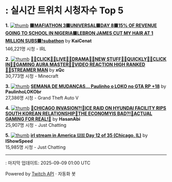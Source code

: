 # : 실시간 트위치 시청자수 Top 5

**1.** [![thumb](https://static-cdn.jtvnw.net/previews-ttv/live_user_kaicenat-320x180.jpg)](https://twitch.tv/KaiCenat)
**[🟨MAFIATHON 3🟨UNIVERSAL🟨DAY 8🟨15% OF REVENUE GOING TO SCHOOL IN NIGERIA🟨LEBRON JAMES CUT MY HAIR AT 1 MILLION SUBS🟨!subathon](https://twitch.tv/KaiCenat)** by **KaiCenat**<br>146,221명 시청  - IRL

**2.** [![thumb](https://static-cdn.jtvnw.net/previews-ttv/live_user_xqc-320x180.jpg)](https://twitch.tv/xQc)
**[👷‍♂️CLICK👷‍♂️LIVE👷‍♂️DRAMA👷‍♂️NEW STUFF👷‍♂️QUICKLY👷‍♂️CLICK IN👷‍♂️GAMING AURA MASTER👷‍♂️VIDEO REACTION HIGH RANKED👷‍♂️STREAMER MAN](https://twitch.tv/xQc)** by **xQc**<br>30,773명 시청  - Minecraft

**3.** [![thumb](https://static-cdn.jtvnw.net/previews-ttv/live_user_paulinholokobr-320x180.jpg)](https://twitch.tv/PaulinhoLOKObr)
**[SEMANA DE MUDANÇAS... Paulinho o LOKO no GTA RP +18](https://twitch.tv/PaulinhoLOKObr)** by **PaulinhoLOKObr**<br>27,386명 시청  - Grand Theft Auto V

**4.** [![thumb](https://static-cdn.jtvnw.net/previews-ttv/live_user_hasanabi-320x180.jpg)](https://twitch.tv/HasanAbi)
**[🌊CHICAGO INVASION?!🌊ICE RAID ON HYUNDAI FACILITY RIPS SOUTH KOREAN RELATIONSHIP🌊THE ECONOMYIS BAD?!🌊ACTUAL GAMING FOR REAL!🌊](https://twitch.tv/HasanAbi)** by **HasanAbi**<br>25,907명 시청  - Just Chatting

**5.** [![thumb](https://static-cdn.jtvnw.net/previews-ttv/live_user_ishowspeed-320x180.jpg)](https://twitch.tv/IShowSpeed)
**[irl stream in America 🇺🇸 Day 12 of 35 (Chicago, IL)](https://twitch.tv/IShowSpeed)** by **IShowSpeed**<br>15,985명 시청  - Just Chatting


---
: 마지막 업데이트: 2025-09-09 01:00 UTC

Powered by [Twitch API](https://dev.twitch.tv/docs/api/reference) · 자동화 봇